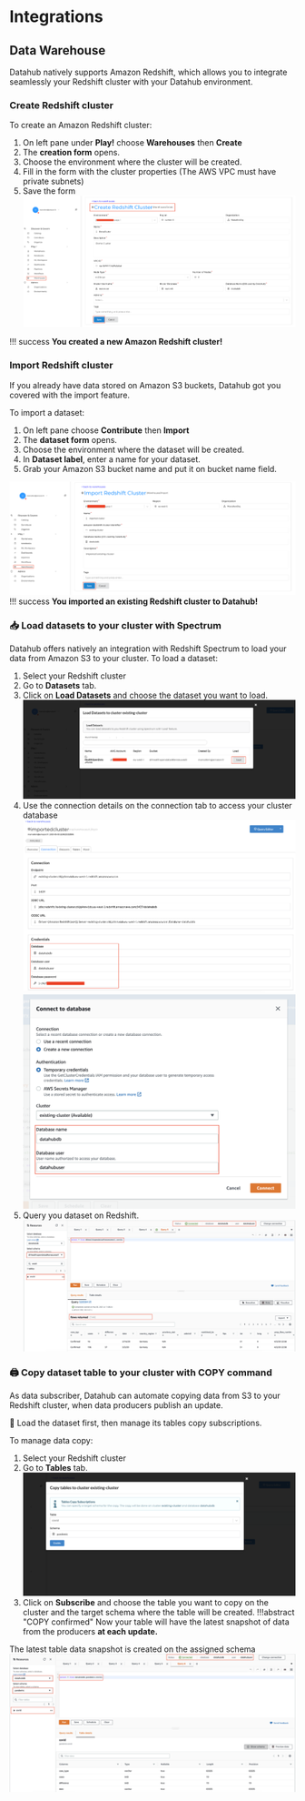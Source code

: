 # **Integrations**

## **Data Warehouse**
Datahub natively supports Amazon Redshift,
which allows you to integrate seamlessly your Redshift cluster with your Datahub environment.

### **Create Redshift cluster**

To create an Amazon Redshift cluster:

1. On left pane under **Play!** choose **Warehouses** then **Create**
2. The **creation form** opens.
3. Choose the environment where the cluster will
   be created.
4. Fill in the form with the cluster properties (The AWS VPC must have private subnets)
5. Save the form
![create_cluster](pictures/integrations/create_cluster.png#zoom#shadow)

!!! success
    **You created a new Amazon Redshift cluster!**

### **Import Redshift cluster**

If you already have data stored on Amazon S3 buckets, Datahub got you covered with the import feature.

To import a dataset:

1.  On left pane choose **Contribute** then **Import**
2.  The **dataset form** opens.
3.  Choose the environment where the dataset will
    be created.
4.  In **Dataset label**, enter a name for your dataset.
5.  Grab your Amazon S3 bucket name and put it on bucket name field.

![import_dataset](pictures/integrations/import_cluster.png#zoom#shadow)
!!! success
    **You imported an existing Redshift cluster to Datahub!**

### 📥 **Load datasets to your cluster with Spectrum**

Datahub offers natively an integration with Redshift Spectrum
to load your data from Amazon S3 to your cluster.
To load a dataset:

1. Select your Redshift cluster
2. Go to **Datasets** tab.
3. Click on **Load Datasets** and choose the dataset you want to load.
   ![load_dataset](pictures/integrations/load_dataset.png#zoom#shadow)
4. Use the connection details on the connection tab to access your cluster database
   ![connection](pictures/integrations/connection.png#zoom#shadow)
   ![connect_redshift](pictures/integrations/connect_redshift.png#zoom#shadow)
5. Query you dataset on Redshift.
   ![query_loaded_dataset](pictures/integrations/query_loaded_dataset.png#zoom#shadow)

### 🖨️ **Copy dataset table to your cluster with COPY command**
As data subscriber, Datahub can automate copying data from S3 to your Redshift cluster,
when data producers publish an update.

🧙 Load the dataset first, then manage its tables copy subscriptions.

To manage data copy:
1. Select your Redshift cluster
2. Go to **Tables** tab.
   ![enable_copy](pictures/integrations/enable_copy.png#zoom#shadow)
3. Click on **Subscribe** and choose the table you want to copy on the cluster and the target schema where
   the table will be created.
!!!abstract "COPY confirmed"
    Now your table will have the latest snapshot of data from the producers **at each update.**

The latest table data snapshot is created on the assigned schema
![copy_table.png](pictures/integrations/copy_table.png#zoom#shadow)
